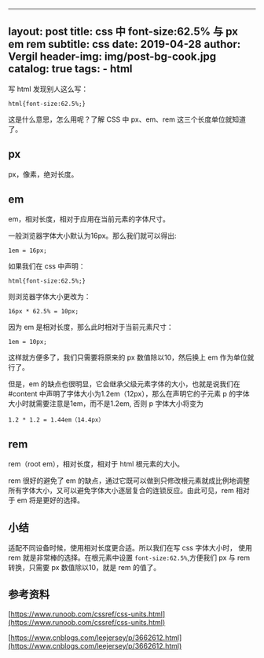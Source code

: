 ---
layout:     post
title:      css 中 font-size:62.5% 与 px em rem
subtitle:   css
date:       2019-04-28
author:     Vergil
header-img: img/post-bg-cook.jpg
catalog: true
tags:
    - html
--

写 html 发现别人这么写：

```
html{font-size:62.5%;}
```

这是什么意思，怎么用呢？了解 CSS 中 px、em、rem 这三个长度单位就知道了。

## px

px，像素，绝对长度。

## em

em，相对长度，相对于应用在当前元素的字体尺寸。

一般浏览器字体大小默认为16px。那么我们就可以得出:

```
1em = 16px;
```

如果我们在 css 中声明：

```
html{font-size:62.5%;}
```

则浏览器字体大小更改为：

```
16px * 62.5% = 10px;
```

因为 em 是相对长度，那么此时相对于当前元素尺寸：

```
1em = 10px;
```

这样就方便多了，我们只需要将原来的 px 数值除以10，然后换上 em 作为单位就行了。

但是，em 的缺点也很明显，它会继承父级元素字体的大小，也就是说我们在#content 中声明了字体大小为1.2em（12px），那么在声明它的子元素 p 的字体大小时就需要注意是1em，而不是1.2em, 否则 p 字体大小将变为 

```
1.2 * 1.2 = 1.44em（14.4px）
```

## rem

rem（root em），相对长度，相对于 html 根元素的大小。

rem 很好的避免了 em 的缺点，通过它既可以做到只修改根元素就成比例地调整所有字体大小，又可以避免字体大小逐层复合的连锁反应。由此可见，rem 相对于 em 将是更好的选择。

## 小结

适配不同设备时候，使用相对长度更合适。所以我们在写 css 字体大小时， 使用 rem 就是非常棒的选择。在根元素中设置 `font-size:62.5%`,方便我们 px 与 rem 转换，只需要 px 数值除以10，就是 rem 的值了。


## 参考资料

[https://www.runoob.com/cssref/css-units.html](https://www.runoob.com/cssref/css-units.html)

[https://www.cnblogs.com/leejersey/p/3662612.html](https://www.cnblogs.com/leejersey/p/3662612.html)
